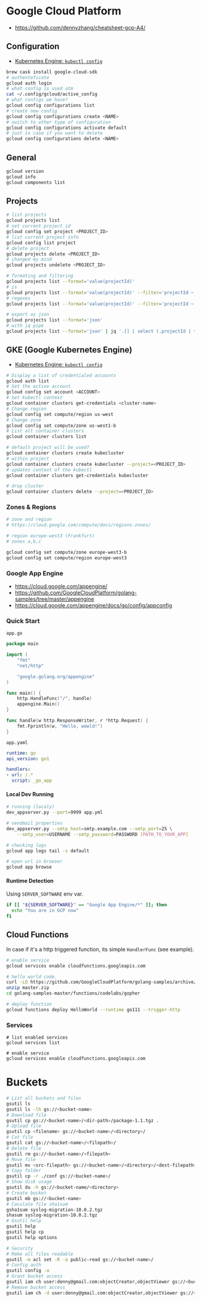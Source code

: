 # Google Cloud Platform

* https://github.com/dennyzhang/cheatsheet-gcp-A4/

## Configuration

  * [Kubernetes Engine: `kubectl config`](https://medium.com/google-cloud/b6270d2b656c)

```bash
brew cask install google-cloud-sdk
# authenteficate
gcloud auth login
# what config is used atm
cat ~/.config/gcloud/active_config
# what configs we have?
gcloud config configurations list
# create new config
gcloud config configurations create <NAME>
# switch to other type of configuration
gcloud config configurations activate default
# just in case if you want to delete
gcloud config configurations delete <NAME>
```

## General

```bash
gcloud version
gcloud info
gcloud components list
```

## Projects

```bash
# list projects
gcloud projects list
# set current project id
gcloud config set project <PROJECT_ID>
# list current project info
gcloud config list project
# delete project
gcloud projects delete <PROJECT_ID>
# changed my mind
gcloud projects undelete <PROJECT_ID>

# formating and filtering
gcloud projects list --format='value(projectId)'
# is
gcloud projects list --format='value(projectId)' --filter='projectId ~ go-app-eng'
# regexes
gcloud projects list --format='value(projectId)' --filter='projectId ~ go-app-eng'

# export as json
gcloud projects list --format='json'
# with jq pipe
gcloud projects list --format='json' | jq '.[] | select (.projectId | test("go") ) | .projectId '
```


## GKE (Google Kubernetes Engine)

  * [Kubernetes Engine: `kubectl config`](https://medium.com/google-cloud/b6270d2b656c)

```bash
# Display a list of credentialed accounts
gcloud auth list
# Set the active account
gcloud config set account <ACCOUNT>
# Set kubectl context
gcloud container clusters get-credentials <cluster-name>
# Change region
gcloud config set compute/region us-west
# Change zone
gcloud config set compute/zone us-west1-b
# List all container clusters
gcloud container clusters list

# default project will be used?
gcloud container clusters create kubecluster
# within project
gcloud container clusters create kubecluster --project=<PROJECT_ID>
# updates context of the kubectl
gcloud container clusters get-credentials kubecluster

# drop cluster
gcloud container clusters delete --project=<PROJECT_ID>

```

### Zones & Regions

```bash
# zone and region
# https://cloud.google.com/compute/docs/regions-zones/

# region europe-west3 (Frankfurt)
# zones a,b,c

gcloud config set compute/zone europe-west3-b
gcloud config set compute/region europe-west3
```

### Google App Engine

 - https://cloud.google.com/appengine/
 - https://github.com/GoogleCloudPlatform/golang-samples/tree/master/appengine
 - https://cloud.google.com/appengine/docs/go/config/appconfig


### Quick Start

`app.go`

```go
package main

import (
	"fmt"
	"net/http"

	"google.golang.org/appengine"
)

func main() {
	http.HandleFunc("/", handle)
	appengine.Main()
}

func handle(w http.ResponseWriter, r *http.Request) {
	fmt.Fprintln(w, "Hello, wowld!")
}
```


`app.yaml`
```yaml
runtime: go
api_version: go1

handlers:
- url: /.*
  script: _go_app

```



#### Local Dev Running
```bash
# running (localy)
dev_appserver.py --port=9999 app.yml

# sendmail properties
dev_appserver.py --smtp_host=smtp.example.com --smtp_port=25 \
    --smtp_user=USERNAME --smtp_password=PASSWORD [PATH_TO_YOUR_APP]

# checking logs
gcloud app logs tail -s default

# open url in browser
gcloud app browse
```



#### Runtime Detection

Using `SERVER_SOFTWARE` env var.

```bash
if [[ "${SERVER_SOFTWARE}" == "Google App Engine/*" ]]; then
  echo "You are in GCP now"
fi
```


## Cloud Functions

In case if it's a http triggered function, its simple `HandlerFunc` (see example).

```bash
# enable service
gcloud services enable cloudfunctions.googleapis.com

# hello world code.
curl -LO https://github.com/GoogleCloudPlatform/golang-samples/archive/master.zip
unzip master.zip
cd golang-samples-master/functions/codelabs/gopher

# deploy function
gcloud functions deploy HelloWorld --runtime go111 --trigger-http
```


### Services

```
# list enabled services
gcloud services list

# enable service
gcloud services enable cloudfunctions.googleapis.com
```


# Buckets
```bash
# List all buckets and files
gsutil ls
gsutil ls -lh gs://<bucket-name>
# Download file
gsutil cp gs://<bucket-name>/<dir-path>/package-1.1.tgz .
# Upload file
gsutil cp <filename> gs://<bucket-name>/<directory>/
# Cat file
gsutil cat gs://<bucket-name>/<filepath>/
# Delete file
gsutil rm gs://<bucket-name>/<filepath>
# Move file
gsutil mv <src-filepath> gs://<bucket-name>/<directory>/<dest-filepath>
# Copy folder
gsutil cp -r ./conf gs://<bucket-name>/
# Show disk usage
gsutil du -h gs://<bucket-name/<directory>
# Create bucket
gsutil mb gs://<bucket-name>
# Caculate file sha1sum
gsha1sum syslog-migration-10.0.2.tgz
shasum syslog-migration-10.0.2.tgz
# Gsutil help
gsutil help
gsutil help cp
gsutil help options

# Security
# Make all files readable
gsutil -m acl set -R -a public-read gs://<bucket-name>/
# Config auth
gsutil config -a
# Grant bucket access
gsutil iam ch user:denny@gmail.com:objectCreator,objectViewer gs://<bucket-name>
# Remove bucket access
gsutil iam ch -d user:denny@gmail.com:objectCreator,objectViewer gs://<bucket-name>
```

